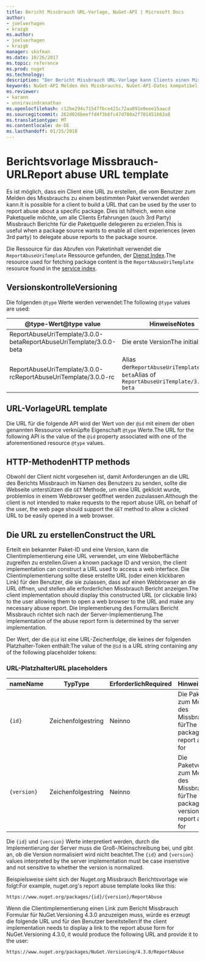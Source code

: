 ```yaml
---
title: Bericht Missbrauch URL-Vorlage, NuGet-API | Microsoft Docs
author:
- joelverhagen
- kraigb
ms.author:
- joelverhagen
- kraigb
manager: skofman
ms.date: 10/26/2017
ms.topic: reference
ms.prod: nuget
ms.technology: 
description: "Der Bericht Missbrauch URL-Vorlage kann Clients einen Missbrauch Berichtslink in ihre Benutzeroberfläche anzeigen."
keywords: NuGet-API Melden des Missbrauchs, NuGet-API-Datei kompatibel, NuGet.org-Berichts-URL-Vorlage
ms.reviewer:
- karann
- unniravindranathan
ms.openlocfilehash: c12be294c71547fbce421c72aa091e0eee15aacd
ms.sourcegitcommit: 262d026beeffd4f3b6fc47d780a2f701451663a8
ms.translationtype: MT
ms.contentlocale: de-DE
ms.lasthandoff: 01/25/2018
---
```

# <a name="report-abuse-url-template"></a><span data-ttu-id="42b66-104">Berichtsvorlage Missbrauch-URL</span><span class="sxs-lookup"><span data-stu-id="42b66-104">Report abuse URL template</span></span>

<span data-ttu-id="42b66-105">Es ist möglich, dass ein Client eine URL zu erstellen, die vom Benutzer zum Melden des Missbrauchs zu einem bestimmten Paket verwendet werden kann.</span><span class="sxs-lookup"><span data-stu-id="42b66-105">It is possible for a client to build a URL that can be used by the user to report abuse about a specific package.</span></span> <span data-ttu-id="42b66-106">Dies ist hilfreich, wenn eine Paketquelle möchte, um alle Clients Erfahrungen (auch 3rd Party) Missbrauch Berichte für die Paketquelle delegieren zu erzielen.</span><span class="sxs-lookup"><span data-stu-id="42b66-106">This is useful when a package source wants to enable all client experiences (even 3rd party) to delegate abuse reports to the package source.</span></span>

<span data-ttu-id="42b66-107">Die Ressource für das Abrufen von Paketinhalt verwendet die `ReportAbuseUriTemplate` Ressource gefunden, der [Dienst Index](service-index.md).</span><span class="sxs-lookup"><span data-stu-id="42b66-107">The resource used for fetching package content is the `ReportAbuseUriTemplate` resource found in the [service index](service-index.md).</span></span>

## <a name="versioning"></a><span data-ttu-id="42b66-108">Versionskontrolle</span><span class="sxs-lookup"><span data-stu-id="42b66-108">Versioning</span></span>

<span data-ttu-id="42b66-109">Die folgenden `@type` Werte werden verwendet:</span><span class="sxs-lookup"><span data-stu-id="42b66-109">The following `@type` values are used:</span></span>

<span data-ttu-id="42b66-110">@type-Wert</span><span class="sxs-lookup"><span data-stu-id="42b66-110">@type value</span></span>                       | <span data-ttu-id="42b66-111">Hinweise</span><span class="sxs-lookup"><span data-stu-id="42b66-111">Notes</span></span>
--------------------------------- | -----
<span data-ttu-id="42b66-112">ReportAbuseUriTemplate/3.0.0-beta</span><span class="sxs-lookup"><span data-stu-id="42b66-112">ReportAbuseUriTemplate/3.0.0-beta</span></span> | <span data-ttu-id="42b66-113">Die erste Version</span><span class="sxs-lookup"><span data-stu-id="42b66-113">The initial release</span></span>
<span data-ttu-id="42b66-114">ReportAbuseUriTemplate/3.0.0-rc</span><span class="sxs-lookup"><span data-stu-id="42b66-114">ReportAbuseUriTemplate/3.0.0-rc</span></span>   | <span data-ttu-id="42b66-115">Alias der`ReportAbuseUriTemplate/3.0.0-beta`</span><span class="sxs-lookup"><span data-stu-id="42b66-115">Alias of `ReportAbuseUriTemplate/3.0.0-beta`</span></span>

## <a name="url-template"></a><span data-ttu-id="42b66-116">URL-Vorlage</span><span class="sxs-lookup"><span data-stu-id="42b66-116">URL template</span></span>

<span data-ttu-id="42b66-117">Die URL für die folgende API wird der Wert von der `@id` mit einem der oben genannten Ressource verknüpfte Eigenschaft `@type` Werte.</span><span class="sxs-lookup"><span data-stu-id="42b66-117">The URL for the following API is the value of the `@id` property associated with one of the aforementioned resource `@type` values.</span></span>

## <a name="http-methods"></a><span data-ttu-id="42b66-118">HTTP-Methoden</span><span class="sxs-lookup"><span data-stu-id="42b66-118">HTTP methods</span></span>

<span data-ttu-id="42b66-119">Obwohl der Client nicht vorgesehen ist, damit Anforderungen an die URL des Berichts Missbrauch im Namen des Benutzers zu senden, sollte die Webseite unterstützen die `GET` Methode, um eine URL geklickt wurde, problemlos in einem Webbrowser geöffnet werden zuzulassen.</span><span class="sxs-lookup"><span data-stu-id="42b66-119">Although the client is not intended to make requests to the report abuse URL on behalf of the user, the web page should support the `GET` method to allow a clicked URL to be easily opened in a web browser.</span></span>

## <a name="construct-the-url"></a><span data-ttu-id="42b66-120">Die URL zu erstellen</span><span class="sxs-lookup"><span data-stu-id="42b66-120">Construct the URL</span></span>

<span data-ttu-id="42b66-121">Erteilt ein bekannter Paket-ID und eine Version, kann die Clientimplementierung eine URL verwendet, um eine Weboberfläche zugreifen zu erstellen.</span><span class="sxs-lookup"><span data-stu-id="42b66-121">Given a known package ID and version, the client implementation can construct a URL used to access a web interface.</span></span> <span data-ttu-id="42b66-122">Die Clientimplementierung sollte diese erstellte URL (oder einen klickbaren Link) für den Benutzer, die sie zulassen, dass auf einen Webbrowser an die URL öffnen, und stellen alle erforderlichen Missbrauch Bericht anzeigen.</span><span class="sxs-lookup"><span data-stu-id="42b66-122">The client implementation should display this constructed URL (or clickable link) to the user allowing them to open a web browser to the URL and make any necessary abuse report.</span></span> <span data-ttu-id="42b66-123">Die Implementierung des Formulars Bericht Missbrauch richtet sich nach der Server-Implementierung.</span><span class="sxs-lookup"><span data-stu-id="42b66-123">The implementation of the abuse report form is determined by the server implementation.</span></span>

<span data-ttu-id="42b66-124">Der Wert, der die `@id` ist eine URL-Zeichenfolge, die keines der folgenden Platzhalter-Token enthält:</span><span class="sxs-lookup"><span data-stu-id="42b66-124">The value of the `@id` is a URL string containing any of the following placeholder tokens:</span></span>

### <a name="url-placeholders"></a><span data-ttu-id="42b66-125">URL-Platzhalter</span><span class="sxs-lookup"><span data-stu-id="42b66-125">URL placeholders</span></span>

<span data-ttu-id="42b66-126">name</span><span class="sxs-lookup"><span data-stu-id="42b66-126">Name</span></span>        | <span data-ttu-id="42b66-127">Typ</span><span class="sxs-lookup"><span data-stu-id="42b66-127">Type</span></span>    | <span data-ttu-id="42b66-128">Erforderlich</span><span class="sxs-lookup"><span data-stu-id="42b66-128">Required</span></span> | <span data-ttu-id="42b66-129">Hinweise</span><span class="sxs-lookup"><span data-stu-id="42b66-129">Notes</span></span>
----------- | ------- | -------- | -----
`{id}`      | <span data-ttu-id="42b66-130">Zeichenfolge</span><span class="sxs-lookup"><span data-stu-id="42b66-130">string</span></span>  | <span data-ttu-id="42b66-131">Nein</span><span class="sxs-lookup"><span data-stu-id="42b66-131">no</span></span>       | <span data-ttu-id="42b66-132">Die Paket-ID zum Melden des Missbrauchs für</span><span class="sxs-lookup"><span data-stu-id="42b66-132">The package ID to report abuse for</span></span>
`{version}` | <span data-ttu-id="42b66-133">Zeichenfolge</span><span class="sxs-lookup"><span data-stu-id="42b66-133">string</span></span>  | <span data-ttu-id="42b66-134">Nein</span><span class="sxs-lookup"><span data-stu-id="42b66-134">no</span></span>       | <span data-ttu-id="42b66-135">Die Paketversion zum Melden des Missbrauchs für</span><span class="sxs-lookup"><span data-stu-id="42b66-135">The package version to report abuse for</span></span>

<span data-ttu-id="42b66-136">Die `{id}` und `{version}` Werte interpretiert werden, durch die Implementierung der Server muss die Groß-/Kleinschreibung bei, und gibt an, ob die Version normalisiert wird nicht beachtet.</span><span class="sxs-lookup"><span data-stu-id="42b66-136">The `{id}` and `{version}` values interpreted by the server implementation must be case insenstive and not sensitive to whether the version is normalized.</span></span>

<span data-ttu-id="42b66-137">Beispielsweise sieht sich der Nuget.org Missbrauch Berichtsvorlage wie folgt:</span><span class="sxs-lookup"><span data-stu-id="42b66-137">For example, nuget.org's report abuse template looks like this:</span></span>

    https://www.nuget.org/packages/{id}/{version}/ReportAbuse

<span data-ttu-id="42b66-138">Wenn die Clientimplementierung einen Link zum Bericht Missbrauch Formular für NuGet.Versioning 4.3.0 anzuzeigen muss, würde es erzeugt die folgende URL und für den Benutzer bereitstellen:</span><span class="sxs-lookup"><span data-stu-id="42b66-138">If the client implementation needs to display a link to the report abuse form for NuGet.Versioning 4.3.0, it would produce the following URL and provide it to the user:</span></span>

    https://www.nuget.org/packages/NuGet.Versioning/4.3.0/ReportAbuse
